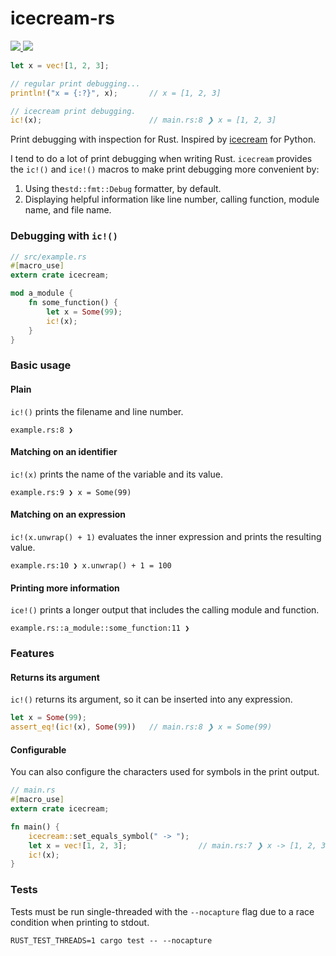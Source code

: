 # icecream-rs

<p align="left">
  <a href="https://travis-ci.org/chang/icecream-rs">
    <img src="https://img.shields.io/travis/chang/icecream-rs.svg">
  </a>
  <a href="https://crates.io/crates/icecream">
    <img src="https://img.shields.io/crates/v/icecream.svg">
  </a>
</p>

```rust
let x = vec![1, 2, 3];

// regular print debugging...
println!("x = {:?}", x);       // x = [1, 2, 3]

// icecream print debugging.
ic!(x);                        // main.rs:8 ❯ x = [1, 2, 3]
```

Print debugging with inspection for Rust. Inspired by [icecream](https://github.com/gruns/icecream) for Python.

I tend to do a lot of print debugging when writing Rust. `icecream` provides the `ic!()` and `ice!()` macros to make print debugging more convenient by:

1. Using the`std::fmt::Debug` formatter, by default.
2. Displaying helpful information like line number, calling function, module name, and file name.

### Debugging with `ic!()`

```rust
// src/example.rs
#[macro_use]
extern crate icecream;

mod a_module {
    fn some_function() {
        let x = Some(99);
        ic!(x);
    }
}
```

### Basic usage

#### Plain
`ic!()` prints the filename and line number.
```
example.rs:8 ❯
```

#### Matching on an identifier
`ic!(x)` prints the name of the variable and its value.
```
example.rs:9 ❯ x = Some(99)
```

#### Matching on an expression
`ic!(x.unwrap() + 1)` evaluates the inner expression and prints the resulting value.

```
example.rs:10 ❯ x.unwrap() + 1 = 100
```

#### Printing more information
`ice!()` prints a longer output that includes the calling module and function.
```
example.rs::a_module::some_function:11 ❯
```

### Features

#### Returns its argument
`ic!()` returns its argument, so it can be inserted into any expression.
```rust
let x = Some(99);
assert_eq!(ic!(x), Some(99))   // main.rs:8 ❯ x = Some(99)
```

#### Configurable
You can also configure the characters used for symbols in the print output.
```rust
// main.rs
#[macro_use]
extern crate icecream;

fn main() {
    icecream::set_equals_symbol(" -> ");
    let x = vec![1, 2, 3];                // main.rs:7 ❯ x -> [1, 2, 3]
    ic!(x);
}
```

### Tests

Tests must be run single-threaded with the `--nocapture` flag due to a race condition when printing to stdout.

```
RUST_TEST_THREADS=1 cargo test -- --nocapture
```
